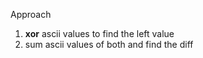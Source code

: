 Approach
1. **xor** ascii values to find the left value
2. sum ascii values of both and find the diff 